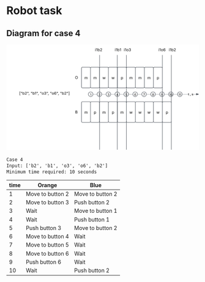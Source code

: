 # Robot task

## Diagram for case 4

![robots_case4.svg](../documentation/robots_case4.svg)

```text
Case 4
Input: ['b2', 'b1', 'o3', 'o6', 'b2']
Minimum time required: 10 seconds
```

| time | Orange           | Blue             |
|------|------------------|------------------|
| 1    | Move to button 2 | Move to button 2 |
| 2    | Move to button 3 | Push button 2    |
| 3    | Wait             | Move to button 1 |
| 4    | Wait             | Push button 1    |
| 5    | Push button 3    | Move to button 2 |
| 6    | Move to button 4 | Wait             |
| 7    | Move to button 5 | Wait             |
| 8    | Move to button 6 | Wait             |
| 9    | Push button 6    | Wait             |
| 10   | Wait             | Push button 2    |

